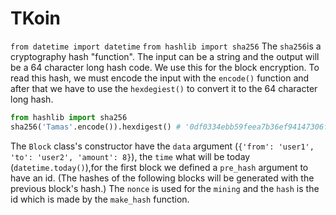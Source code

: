 <h1>TKoin</h1>

`from datetime import datetime`
`from hashlib import sha256`
The `sha256`is a cryptography hash "function". The input can be a string and the output will be a 64 character long hash code. We use this for the block encryption. To read this hash, we must encode the input with the `encode()` function and after that we have to use the `hexdegiest()` to convert it to the 64 character long hash.
```py
from hashlib import sha256
sha256('Tamas'.encode()).hexdigest() # '0df0334ebb59feea7b36ef94147306f80916c96f604c99bcedd41a96ac348c4d'
```

The `Block` class's constructor have the `data` argument (`{'from': 'user1', 'to': 'user2', 'amount': 8}`), the `time` what will be today (`datetime.today()`),for the first block we defined a `pre_hash` argument to have an id. (The hashes of the following blocks will be generated with the previous block's hash.)
The `nonce` is used for the `mining` and the `hash` is the id which is made by the `make_hash` function.